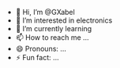 - 👋 Hi, I’m @GXabel
- 👀 I’m interested in electronics 
- 🌱 I’m currently learning 
- 📫 How to reach me ...
- 😄 Pronouns: ...
- ⚡ Fun fact: ...

<!---
GXabel/GXabel is a ✨ special ✨ repository because its `README.md` (this file) appears on your GitHub profile.
You can click the Preview link to take a look at your changes.
--->
